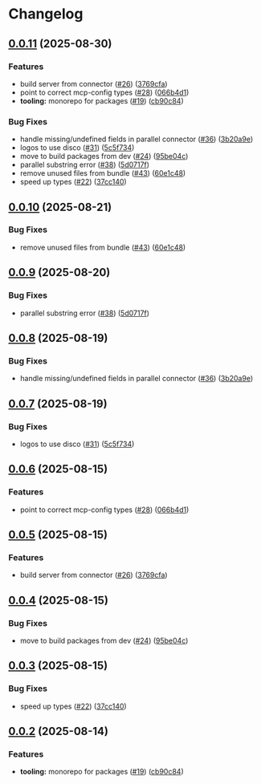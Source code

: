 # Changelog

## [0.0.11](https://github.com/lchavasse/mcp-connectors/compare/mcp-config-types-v0.0.10...mcp-config-types-v0.0.11) (2025-08-30)


### Features

* build server from connector ([#26](https://github.com/lchavasse/mcp-connectors/issues/26)) ([3769cfa](https://github.com/lchavasse/mcp-connectors/commit/3769cfaf0728e34e54ea0e7d6eb1b74a6777f1fa))
* point to correct mcp-config types ([#28](https://github.com/lchavasse/mcp-connectors/issues/28)) ([066b4d1](https://github.com/lchavasse/mcp-connectors/commit/066b4d10f38f6c528eeb692ed58e8245c0fe288d))
* **tooling:** monorepo for packages ([#19](https://github.com/lchavasse/mcp-connectors/issues/19)) ([cb90c84](https://github.com/lchavasse/mcp-connectors/commit/cb90c84165aaa41b038d846eb72f5969e470428c))


### Bug Fixes

* handle missing/undefined fields in parallel connector ([#36](https://github.com/lchavasse/mcp-connectors/issues/36)) ([3b20a9e](https://github.com/lchavasse/mcp-connectors/commit/3b20a9e58562681aff78f66ec63c97f7920ebaa1))
* logos to use disco ([#31](https://github.com/lchavasse/mcp-connectors/issues/31)) ([5c5f734](https://github.com/lchavasse/mcp-connectors/commit/5c5f7344e022f33f1d8bdd098c94fcfdfb5e44f1))
* move to build packages from dev ([#24](https://github.com/lchavasse/mcp-connectors/issues/24)) ([95be04c](https://github.com/lchavasse/mcp-connectors/commit/95be04cb19864f8f59520079a5ff3a817f7b235a))
* parallel substring error ([#38](https://github.com/lchavasse/mcp-connectors/issues/38)) ([5d0717f](https://github.com/lchavasse/mcp-connectors/commit/5d0717f551b8f64487f241570981d866f0f1ebb1))
* remove unused files from bundle ([#43](https://github.com/lchavasse/mcp-connectors/issues/43)) ([60e1c48](https://github.com/lchavasse/mcp-connectors/commit/60e1c48f9842de0f6023ae0d7a084cd00798acfd))
* speed up types ([#22](https://github.com/lchavasse/mcp-connectors/issues/22)) ([37cc140](https://github.com/lchavasse/mcp-connectors/commit/37cc140f239ec13b520689fa59643aa7a4f03043))

## [0.0.10](https://github.com/StackOneHQ/mcp-connectors/compare/mcp-config-types-v0.0.9...mcp-config-types-v0.0.10) (2025-08-21)


### Bug Fixes

* remove unused files from bundle ([#43](https://github.com/StackOneHQ/mcp-connectors/issues/43)) ([60e1c48](https://github.com/StackOneHQ/mcp-connectors/commit/60e1c48f9842de0f6023ae0d7a084cd00798acfd))

## [0.0.9](https://github.com/StackOneHQ/mcp-connectors/compare/mcp-config-types-v0.0.8...mcp-config-types-v0.0.9) (2025-08-20)


### Bug Fixes

* parallel substring error ([#38](https://github.com/StackOneHQ/mcp-connectors/issues/38)) ([5d0717f](https://github.com/StackOneHQ/mcp-connectors/commit/5d0717f551b8f64487f241570981d866f0f1ebb1))

## [0.0.8](https://github.com/StackOneHQ/mcp-connectors/compare/mcp-config-types-v0.0.7...mcp-config-types-v0.0.8) (2025-08-19)


### Bug Fixes

* handle missing/undefined fields in parallel connector ([#36](https://github.com/StackOneHQ/mcp-connectors/issues/36)) ([3b20a9e](https://github.com/StackOneHQ/mcp-connectors/commit/3b20a9e58562681aff78f66ec63c97f7920ebaa1))

## [0.0.7](https://github.com/StackOneHQ/mcp-connectors/compare/mcp-config-types-v0.0.6...mcp-config-types-v0.0.7) (2025-08-19)


### Bug Fixes

* logos to use disco ([#31](https://github.com/StackOneHQ/mcp-connectors/issues/31)) ([5c5f734](https://github.com/StackOneHQ/mcp-connectors/commit/5c5f7344e022f33f1d8bdd098c94fcfdfb5e44f1))

## [0.0.6](https://github.com/StackOneHQ/mcp-connectors/compare/mcp-config-types-v0.0.5...mcp-config-types-v0.0.6) (2025-08-15)


### Features

* point to correct mcp-config types ([#28](https://github.com/StackOneHQ/mcp-connectors/issues/28)) ([066b4d1](https://github.com/StackOneHQ/mcp-connectors/commit/066b4d10f38f6c528eeb692ed58e8245c0fe288d))

## [0.0.5](https://github.com/StackOneHQ/mcp-connectors/compare/mcp-config-types-v0.0.4...mcp-config-types-v0.0.5) (2025-08-15)


### Features

* build server from connector ([#26](https://github.com/StackOneHQ/mcp-connectors/issues/26)) ([3769cfa](https://github.com/StackOneHQ/mcp-connectors/commit/3769cfaf0728e34e54ea0e7d6eb1b74a6777f1fa))

## [0.0.4](https://github.com/StackOneHQ/mcp-connectors/compare/mcp-config-types-v0.0.3...mcp-config-types-v0.0.4) (2025-08-15)


### Bug Fixes

* move to build packages from dev ([#24](https://github.com/StackOneHQ/mcp-connectors/issues/24)) ([95be04c](https://github.com/StackOneHQ/mcp-connectors/commit/95be04cb19864f8f59520079a5ff3a817f7b235a))

## [0.0.3](https://github.com/StackOneHQ/mcp-connectors/compare/mcp-config-types-v0.0.2...mcp-config-types-v0.0.3) (2025-08-15)


### Bug Fixes

* speed up types ([#22](https://github.com/StackOneHQ/mcp-connectors/issues/22)) ([37cc140](https://github.com/StackOneHQ/mcp-connectors/commit/37cc140f239ec13b520689fa59643aa7a4f03043))

## [0.0.2](https://github.com/StackOneHQ/mcp-connectors/compare/mcp-config-types-v0.0.1...mcp-config-types-v0.0.2) (2025-08-14)


### Features

* **tooling:** monorepo for packages ([#19](https://github.com/StackOneHQ/mcp-connectors/issues/19)) ([cb90c84](https://github.com/StackOneHQ/mcp-connectors/commit/cb90c84165aaa41b038d846eb72f5969e470428c))
